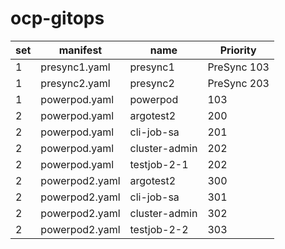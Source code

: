 # ocp-gitops

| set | manifest | name | Priority |
| ------------- | ------------- | ------------- |------------- |
| 1 | presync1.yaml | presync1 | PreSync 103 | 
| 1 | presync2.yaml | presync2 | PreSync 203 | 
| 1 | powerpod.yaml | powerpod | 103 | 
| 2 | powerpod.yaml | argotest2 | 200 |
| 2 | powerpod.yaml | cli-job-sa | 201 |
| 2 | powerpod.yaml | cluster-admin | 202 |
| 2 | powerpod.yaml | testjob-2-1 | 202 |
| 2 | powerpod2.yaml | argotest2 | 300 |
| 2 | powerpod2.yaml | cli-job-sa | 301 |
| 2 | powerpod2.yaml | cluster-admin | 302 |
| 2 | powerpod2.yaml | testjob-2-2 | 303 |

